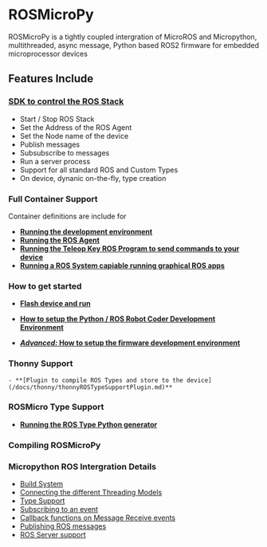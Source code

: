 # ROSMicroPy

ROSMicroPy is a tightly coupled intergration of MicroROS and Micropython, multithreaded, async message, Python based ROS2 firmware for embedded microprocessor devices 



## Features Include

### [SDK to control the ROS Stack](./docs/implementation/ROS_SDK.md)
+ Start / Stop ROS Stack
+ Set the Address of the ROS Agent
+ Set the Node name of the device
+ Publish messages
+ Subsubscribe to messages
+ Run a server process
+ Support for all standard ROS and Custom Types
+ On device, dynanic on-the-fly, type creation

### Full Container Support
 Container definitions are include for
 + **[Running the development environment](./docs/containerSupport/containerDevEnv.md)**
 + **[Running the ROS Agent](./docs/containerSupport/containerROSAgent.md)**
 + **[Running the Teleop Key ROS Program to send commands to your device](./docs/containerSupport/containerTeleopKey.md)**
 + **[Running a ROS System capiable running graphical ROS apps](./docs/containerSupport/containerROSConsole.md)**

### How to get started 
+ **[Flash device and run](./docs/procudures/flashDevice.md)**
+ **[How to setup the Python / ROS Robot Coder Development Environment](./docs/procudures/pythonDeveloperEnvironment.md)**

+ **[*Advanced:* How to setup the firmware development environment](docs/procudures/firmwareDeveloperEnvironment.md)**

### Thonny Support
    - **[Plugin to compile ROS Types and store to the device](/docs/thonny/thonnyROSTypeSupportPlugin.md)**

### ROSMicro Type Support

+ **[Running the ROS Type Python generator ](./docs/procudures/typeSupport-Parser.md)**

### Compiling ROSMicroPy
 
### Micropython ROS Intergration Details
+ [Build System](./docs/implementation/buildSystem.md)
+ [Connecting the different Threading Models](./docs/implementation/threadingModels.md)
+ [Type Support](./docs/implementation/typeSupport.md)
+ [Subscribing to an event](./docs/implementation/eventSubscription.md)
+ [Callback functions on Message Receive events](./docs/implementation/messageCallback.md)
+ [Publishing ROS messages](./docs/implementation/messagePublishing.md)
+ [ROS Server support](./docs/implementation/rosServer.md)